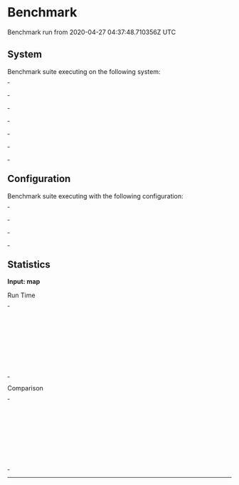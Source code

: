 # Benchmark

Benchmark run from 2020-04-27 04:37:48.710356Z UTC

## System

Benchmark suite executing on the following system:

<table style="width: 1%">
  <tr>
    <th style="width: 1%; white-space: nowrap">Operating System</th>
    <td>macOS</td>
  </tr><tr>
    <th style="white-space: nowrap">CPU Information</th>
    <td style="white-space: nowrap">Intel(R) Core(TM) i5-9600K CPU @ 3.70GHz</td>
  </tr><tr>
    <th style="white-space: nowrap">Number of Available Cores</th>
    <td style="white-space: nowrap">6</td>
  </tr><tr>
    <th style="white-space: nowrap">Available Memory</th>
    <td style="white-space: nowrap">32 GB</td>
  </tr><tr>
    <th style="white-space: nowrap">Elixir Version</th>
    <td style="white-space: nowrap">1.8.2</td>
  </tr><tr>
    <th style="white-space: nowrap">Erlang Version</th>
    <td style="white-space: nowrap">22.3.2</td>
  </tr>
</table>

## Configuration

Benchmark suite executing with the following configuration:

<table style="width: 1%">
  <tr>
    <th style="width: 1%">:time</th>
    <td style="white-space: nowrap">5 s</td>
  </tr><tr>
    <th>:parallel</th>
    <td style="white-space: nowrap">1</td>
  </tr><tr>
    <th>:warmup</th>
    <td style="white-space: nowrap">2 s</td>
  </tr>
</table>

## Statistics




__Input: map__

Run Time
<table style="width: 1%">
  <tr>
    <th>Name</th>
    <th style="text-align: right">IPS</th>
    <th style="text-align: right">Average</th>
    <th style="text-align: right">Devitation</th>
    <th style="text-align: right">Median</th>
    <th style="text-align: right">99th&nbsp;%</th>
  </tr>
  <tr>
    <td style="white-space: nowrap">Pattern match</td>
    <td style="white-space: nowrap; text-align: right">7.90 M</td>
    <td style="white-space: nowrap; text-align: right">126.55 ns</td>
    <td style="white-space: nowrap; text-align: right">±1812.22%</td>
    <td style="white-space: nowrap; text-align: right">0 ns</td>
    <td style="white-space: nowrap; text-align: right">990 ns</td>
  </tr>
  <tr>
    <td style="white-space: nowrap">Erlang map access</td>
    <td style="white-space: nowrap; text-align: right">7.68 M</td>
    <td style="white-space: nowrap; text-align: right">130.15 ns</td>
    <td style="white-space: nowrap; text-align: right">±1647.42%</td>
    <td style="white-space: nowrap; text-align: right">0 ns</td>
    <td style="white-space: nowrap; text-align: right">990 ns</td>
  </tr>
  <tr>
    <td style="white-space: nowrap">Map.get/2</td>
    <td style="white-space: nowrap; text-align: right">6.67 M</td>
    <td style="white-space: nowrap; text-align: right">149.86 ns</td>
    <td style="white-space: nowrap; text-align: right">±1385.89%</td>
    <td style="white-space: nowrap; text-align: right">0 ns</td>
    <td style="white-space: nowrap; text-align: right">990 ns</td>
  </tr>
  <tr>
    <td style="white-space: nowrap">Access</td>
    <td style="white-space: nowrap; text-align: right">6.32 M</td>
    <td style="white-space: nowrap; text-align: right">158.30 ns</td>
    <td style="white-space: nowrap; text-align: right">±1395.52%</td>
    <td style="white-space: nowrap; text-align: right">0 ns</td>
    <td style="white-space: nowrap; text-align: right">990 ns</td>
  </tr>
  <tr>
    <td style="white-space: nowrap">Kernel.get_in/2</td>
    <td style="white-space: nowrap; text-align: right">5.26 M</td>
    <td style="white-space: nowrap; text-align: right">190.20 ns</td>
    <td style="white-space: nowrap; text-align: right">±896.65%</td>
    <td style="white-space: nowrap; text-align: right">0 ns</td>
    <td style="white-space: nowrap; text-align: right">990 ns</td>
  </tr>
</table>

Comparison
<table style="width: 1%">
  <tr>
    <th>Name</th>
    <th style="text-align: right">IPS</th>
    <th style="text-align: right">Slower</th>
  <tr>
    <td style="white-space: nowrap">Pattern match</td>
    <td style="white-space: nowrap;text-align: right">7.90 M</td>
    <td>&nbsp;</td>
  </tr>
  <tr>
    <td style="white-space: nowrap">Erlang map access</td>
    <td style="white-space: nowrap; text-align: right">7.68 M</td>
    <td style="white-space: nowrap; text-align: right">1.03x</td>
  </tr>
  <tr>
    <td style="white-space: nowrap">Map.get/2</td>
    <td style="white-space: nowrap; text-align: right">6.67 M</td>
    <td style="white-space: nowrap; text-align: right">1.18x</td>
  </tr>
  <tr>
    <td style="white-space: nowrap">Access</td>
    <td style="white-space: nowrap; text-align: right">6.32 M</td>
    <td style="white-space: nowrap; text-align: right">1.25x</td>
  </tr>
  <tr>
    <td style="white-space: nowrap">Kernel.get_in/2</td>
    <td style="white-space: nowrap; text-align: right">5.26 M</td>
    <td style="white-space: nowrap; text-align: right">1.5x</td>
  </tr>
</table>


<hr/>

